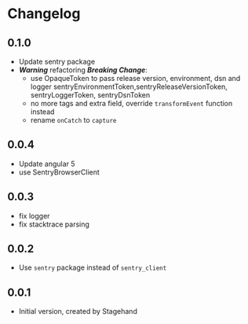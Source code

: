 # Changelog

## 0.1.0

- Update sentry package
- ***Warning*** refactoring ***Breaking Change***:
    + use OpaqueToken to pass release version, environment, dsn and logger
        sentryEnvironmentToken,sentryReleaseVersionToken, sentryLoggerToken, sentryDsnToken
    + no more tags and extra field, override `transformEvent` function instead
    + rename `onCatch` to `capture`

## 0.0.4

- Update angular 5
- use SentryBrowserClient

## 0.0.3

- fix logger
- fix stacktrace parsing

## 0.0.2

- Use `sentry` package instead of `sentry_client`

## 0.0.1

- Initial version, created by Stagehand
